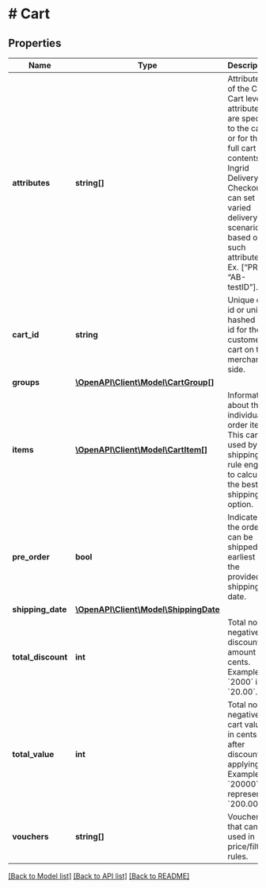 # # Cart

## Properties

Name | Type | Description | Notes
------------ | ------------- | ------------- | -------------
**attributes** | **string[]** | Attributes of the Cart. Cart level attributes are specific to the cart or for the full cart contents. Ingrid Delivery Checkout can set varied delivery scenarios based on such attributes. Ex. [“PRIO”, “AB-testID”]. | [optional]
**cart_id** | **string** | Unique cart id or unique hashed cart id for the customers cart on the merchant side. |
**groups** | [**\OpenAPI\Client\Model\CartGroup[]**](CartGroup.md) |  | [optional]
**items** | [**\OpenAPI\Client\Model\CartItem[]**](CartItem.md) | Information about the individual order items. This can be used by the shipping rule engine to calculate the best shipping option. |
**pre_order** | **bool** | Indicated if the order can be shipped earliest on the provided shipping date. | [optional]
**shipping_date** | [**\OpenAPI\Client\Model\ShippingDate**](ShippingDate.md) |  | [optional]
**total_discount** | **int** | Total non-negative discount amount in cents. Example &#x60;2000&#x60; is &#x60;20.00&#x60;. |
**total_value** | **int** | Total non-negative cart value in cents after discounts applying. Example &#x60;20000&#x60; represents &#x60;200.00&#x60;. |
**vouchers** | **string[]** | Vouchers that can be used in price/filter rules. | [optional]

[[Back to Model list]](../../README.md#models) [[Back to API list]](../../README.md#endpoints) [[Back to README]](../../README.md)
